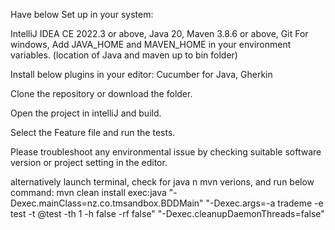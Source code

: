 Have below Set up in your system:

IntelliJ IDEA CE 2022.3 or above, Java 20, Maven 3.8.6 or above, Git
For windows, Add JAVA_HOME and MAVEN_HOME in your environment variables. (location of Java and maven up to bin folder)

Install below plugins in your editor:
Cucumber for Java, Gherkin

Clone the repository or download the folder.

Open the project in intelliJ and build. 

Select the Feature file and run the tests.

Please troubleshoot any environmental issue by checking suitable software version or project setting in the editor.

alternatively launch terminal, check for java n mvn verions, and run below command: 
mvn clean install exec:java "-Dexec.mainClass=nz.co.tmsandbox.BDDMain" "-Dexec.args=-a trademe -e test -t @test -th 1 -h false -rf false" "-Dexec.cleanupDaemonThreads=false"

